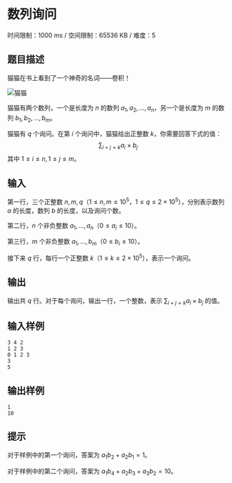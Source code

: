 # 数列询问

时间限制：1000 ms / 空间限制：65536 KB / 难度：5

## 题目描述

猫猫在书上看到了一个神奇的名词——卷积！

![猫猫](https://cdn.luogu.com.cn/upload/image_hosting/2mht8kfz.png)

猫猫有两个数列，一个是长度为 $n$ 的数列 $a_1, a_2, \dots, a_n$，另一个是长度为 $m$ 的数列 $b_1, b_2, \dots, b_m$。

猫猫有 $q$ 个询问。在第 $i$ 个询问中，猫猫给出正整数 $k$，你需要回答下式的值：
$$
\sum_{i + j = k} a_i \times b_j
$$
其中 $1\leq i\leq n, 1\leq j\leq m$。

## 输入

第一行，三个正整数 $n, m, q$（$1\leq n, m\leq 10^5$，$1\leq q\leq 2\times 10^5$），分别表示数列 ${a}$ 的长度，数列 ${b}$ 的长度，以及询问个数。

第二行，$n$ 个非负整数 $a_1, \dots, a_n$（$0\leq a_i\leq 10$）。

第三行，$m$ 个非负整数 $a_1, \dots, b_m$（$0\leq b_i\leq 10$）。

接下来 $q$ 行，每行一个正整数 $k$（$1\leq k\leq 2\times 10^5$），表示一个询问。

## 输出

输出共 $q$ 行。对于每个询问，输出一行，一个整数，表示 $\sum_{i + j = k} a_i \times b_j$ 的值。

## 输入样例

    3 4 2
    1 2 3
    0 1 2 3
    3
    5

## 输出样例

    1
    10

## 提示

对于样例中的第一个询问，答案为 $a_1b_2 + a_2b_1 = 1$。

对于样例中的第二个询问，答案为 $a_1b_4 + a_2b_3 + a_3b_2 = 10$。
